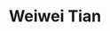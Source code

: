 ---
# Display name
title: Weiwei Tian

# Full name (for SEO)
first_name: Weiwei 
last_name:  Tian

# Username (this should match the folder name)
authors:
  - Weiwei Tian

# Is this the primary user of the site?
superuser: false

# Role/position
#role: Associate Professor
 

# Organizations/Affiliations
organizations:
  - name: PhD student
  - name: Faculty of Engineering
    url: 'https://www.ntnu.edu/iv'

# Short bio (displayed in user profile at end of posts)
#bio: My research interests include distributed robotics, mobile computing and programmable matter.

# Social/Academic Networking
# For available icons, see: https://docs.hugoblox.com/getting-started/page-builder/#icons
#   For an email link, use "fas" icon pack, "envelope" icon, and a link in the
#   form "mailto:your-email@example.com" or "#contact" for contact widget.
social:
  - icon: envelope
    icon_pack: fas
    link: 'mailto:weiwei.tian@ntnu.no'
  - icon: google-scholar
    icon_pack: ai
    link: https://www.ntnu.edu/employees/weiwei.tian
  - icon: twitter
    icon_pack: fab
    link: https://www.ntnu.edu/employees/weiwei.tian
  - icon: github
    icon_pack: fab
    link: https://www.ntnu.edu/employees/weiwei.tian



# Link to a PDF of your resume/CV from the About widget.
# To enable, copy your resume/CV to `static/files/cv.pdf` and uncomment the lines below.
# - icon: cv
#   icon_pack: ai
#   link: files/cv.pdf

# Enter email to display Gravatar (if Gravatar enabled in Config)
email: 'weiwei.tian@ntnu.no'

# Organizational groups that you belong to (for People widget)
#   Set this to `[]` or comment out if you are not using People widget.
user_groups:
  - PhD Candidate
 
---